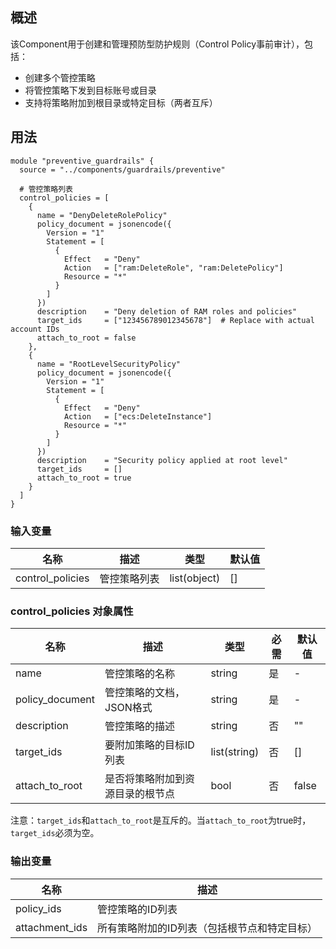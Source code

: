 ## 概述

该Component用于创建和管理预防型防护规则（Control Policy事前审计），包括：

- 创建多个管控策略
- 将管控策略下发到目标账号或目录
- 支持将策略附加到根目录或特定目标（两者互斥）

## 用法

```hcl
module "preventive_guardrails" {
  source = "../components/guardrails/preventive"

  # 管控策略列表
  control_policies = [
    {
      name = "DenyDeleteRolePolicy"
      policy_document = jsonencode({
        Version = "1"
        Statement = [
          {
            Effect   = "Deny"
            Action   = ["ram:DeleteRole", "ram:DeletePolicy"]
            Resource = "*"
          }
        ]
      })
      description    = "Deny deletion of RAM roles and policies"
      target_ids     = ["123456789012345678"]  # Replace with actual account IDs
      attach_to_root = false
    },
    {
      name = "RootLevelSecurityPolicy"
      policy_document = jsonencode({
        Version = "1"
        Statement = [
          {
            Effect   = "Deny"
            Action   = ["ecs:DeleteInstance"]
            Resource = "*"
          }
        ]
      })
      description    = "Security policy applied at root level"
      target_ids     = []
      attach_to_root = true
    }
  ]
}
```

### 输入变量

| 名称 | 描述 | 类型 | 默认值 |
|------|------|------|--------|
| control_policies | 管控策略列表 | list(object) | [] |

### control_policies 对象属性

| 名称 | 描述 | 类型 | 必需 | 默认值 |
|------|------|------|------|--------|
| name | 管控策略的名称 | string | 是 | - |
| policy_document | 管控策略的文档，JSON格式 | string | 是 | - |
| description | 管控策略的描述 | string | 否 | "" |
| target_ids | 要附加策略的目标ID列表 | list(string) | 否 | [] |
| attach_to_root | 是否将策略附加到资源目录的根节点 | bool | 否 | false |

注意：`target_ids`和`attach_to_root`是互斥的。当`attach_to_root`为true时，`target_ids`必须为空。

### 输出变量

| 名称 | 描述 |
|------|------|
| policy_ids | 管控策略的ID列表 |
| attachment_ids | 所有策略附加的ID列表（包括根节点和特定目标） |